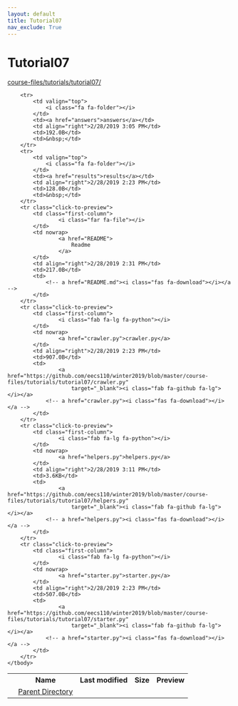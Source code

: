 ```yaml
---
layout: default
title: Tutorial07
nav_exclude: True
---
```


# Tutorial07

[course-files/tutorials/tutorial07/](.)

<table class="tbl-files">
    <tbody>
        <tr>
            <th valign="top"></th>
            <th>Name</th>
            <th>Last modified</th>
            <th>Size</th>
            <th>Preview</th>
        </tr>
        <tr>
            <td valign="top">
                <i class="fa fa-folder-open"></i>
            </td>
            <td><a href="../">Parent Directory</a></td>
            <td>&nbsp;</td>
            <td>&nbsp;</td>
            <td>&nbsp;</td>
        </tr>

        <tr>
            <td valign="top">
                <i class="fa fa-folder"></i>
            </td>
            <td><a href="answers">answers</a></td>
            <td align="right">2/28/2019 3:05 PM</td>
            <td>192.0B</td>
            <td>&nbsp;</td>
        </tr>
        <tr>
            <td valign="top">
                <i class="fa fa-folder"></i>
            </td>
            <td><a href="results">results</a></td>
            <td align="right">2/28/2019 2:23 PM</td>
            <td>128.0B</td>
            <td>&nbsp;</td>
        </tr>
        <tr class="click-to-preview">
            <td class="first-column">
                    <i class="far fa-file"></i>
            </td>
            <td nowrap>
                    <a href="README">
                        Readme
                    </a>
            </td>
            <td align="right">2/28/2019 2:31 PM</td>
            <td>217.0B</td>
            <td>
                <!-- a href="README.md"><i class="fas fa-download"></i></a -->
            </td>
        </tr>
        <tr class="click-to-preview">
            <td class="first-column">
                    <i class="fab fa-lg fa-python"></i>
            </td>
            <td nowrap>
                    <a href="crawler.py">crawler.py</a>
            </td>
            <td align="right">2/28/2019 2:23 PM</td>
            <td>907.0B</td>
            <td>
                    <a href="https://github.com/eecs110/winter2019/blob/master/course-files/tutorials/tutorial07/crawler.py" 
                        target="_blank"><i class="fab fa-github fa-lg"></i></a>
                <!-- a href="crawler.py"><i class="fas fa-download"></i></a -->
            </td>
        </tr>
        <tr class="click-to-preview">
            <td class="first-column">
                    <i class="fab fa-lg fa-python"></i>
            </td>
            <td nowrap>
                    <a href="helpers.py">helpers.py</a>
            </td>
            <td align="right">2/28/2019 3:11 PM</td>
            <td>3.6KB</td>
            <td>
                    <a href="https://github.com/eecs110/winter2019/blob/master/course-files/tutorials/tutorial07/helpers.py" 
                        target="_blank"><i class="fab fa-github fa-lg"></i></a>
                <!-- a href="helpers.py"><i class="fas fa-download"></i></a -->
            </td>
        </tr>
        <tr class="click-to-preview">
            <td class="first-column">
                    <i class="fab fa-lg fa-python"></i>
            </td>
            <td nowrap>
                    <a href="starter.py">starter.py</a>
            </td>
            <td align="right">2/28/2019 2:23 PM</td>
            <td>507.0B</td>
            <td>
                    <a href="https://github.com/eecs110/winter2019/blob/master/course-files/tutorials/tutorial07/starter.py" 
                        target="_blank"><i class="fab fa-github fa-lg"></i></a>
                <!-- a href="starter.py"><i class="fas fa-download"></i></a -->
            </td>
        </tr>
    </tbody>
</table>

